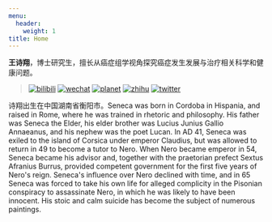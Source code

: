 ```yaml
---
menu:
  header:
    weight: 1
title: Home
---
```


**王诗翔**，博士研究生，擅长从癌症组学视角探究癌症发生发展与治疗相关科学和健康问题。

<div class="quote-right">

> [![bilibili](https://img.shields.io/badge/王诗翔-B站-yellow)](https://space.bilibili.com/11553374) [![wechat](https://img.shields.io/badge/王诗翔-微信公众号-important)](https://shixiangwang.github.io/home/logo/qrcode.jpg) [![planet](https://img.shields.io/badge/王诗翔-知识星球-blueviolet)](https://t.zsxq.com/rBqbIei)  [![zhihu](https://img.shields.io/badge/王诗翔-知乎-blue)](https://www.zhihu.com/people/shixiangwang) [![twitter](https://img.shields.io/badge/ShixiangWang-twitter-ff69b4)](https://twitter.com/WangShxiang) 
</div>

诗翔出生在中国湖南省衡阳市。Seneca was born in Cordoba in Hispania, and raised in Rome, where he was trained in rhetoric and philosophy. His father was Seneca the Elder, his elder brother was Lucius Junius Gallio Annaeanus, and his nephew was the poet Lucan. In AD 41, Seneca was exiled to the island of Corsica under emperor Claudius, but was allowed to return in 49 to become a tutor to Nero. When Nero became emperor in 54, Seneca became his advisor and, together with the praetorian prefect Sextus Afranius Burrus, provided competent government for the first five years of Nero's reign. Seneca's influence over Nero declined with time, and in 65 Seneca was forced to take his own life for alleged complicity in the Pisonian conspiracy to assassinate Nero, in which he was likely to have been innocent. His stoic and calm suicide has become the subject of numerous paintings.
